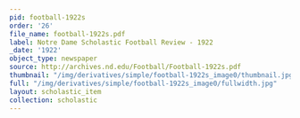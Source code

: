 ```yaml
---
pid: football-1922s
order: '26'
file_name: football-1922s.pdf
label: Notre Dame Scholastic Football Review - 1922
_date: '1922'
object_type: newspaper
source: http://archives.nd.edu/Football/Football-1922s.pdf
thumbnail: "/img/derivatives/simple/football-1922s_image0/thumbnail.jpg"
full: "/img/derivatives/simple/football-1922s_image0/fullwidth.jpg"
layout: scholastic_item
collection: scholastic
---
```

